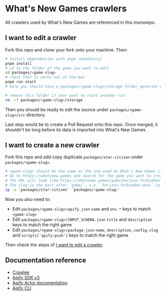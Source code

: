 # What's New Games crawlers

All crawlers used by What's New Games are referenced in this monorepo.

## I want to edit a crawler

Fork this repo and clone your fork onto your machine. Then:

```sh
# install dependencies with pnpm (mandatory)
pnpm install
# cd to the folder of the game you want to edit
cd packages/<game-slug>
# check that it works out-of-the-box
pnpm run start
# here you should have a packages/<game-slug>/storage folder generate with the result of the crawler

# remove this folder if your want to start another run:
rm -rf packages/<game-slug>/storage
```

Then you should be ready to edit the source under `packages/<game-slug>/src` directory.

Last step would be to create a Pull Request onto this repo.
Once merged, it shouldn't be long before its data is imported into What's New Games.

## I want to create a new crawler

Fork this repo and add copy duplicate `packages/star-citizen` under `packages/<game-slug>`.

```sh
# <game-slug> should be the same as the one used on What's New Games if possible.
# Go to https://whatsnew.games and search for the game you want to create a crawler for.
# The URL will look like https://whatsnew.games/game/horizon-forbidden-west.
# The slug is the part after `game/`, i.e. `horizon-forbidden-west` in this case.
cp -a `packages/star-citizen` `packages/<game-slug>`
```

Now you also need to:

- Edit `packages/<game-slug>/apify.json` `name` and `env.*` keys to match `<game-slug>`
- Edit `packages/<game-slug>/INPUT_SCHEMA.json` `title` and `description` keys to match the right game
- Edit `packages/<game-slug>/package.json` `name`, `description`, `config.slug` and `scripts['apify:push']` keys to match the right game

Then check the steps of [I want to edit a crawler](#i-want-to-edit-a-crawler).

## Documentation reference

- [Crawlee](https://crawlee.dev)
- [Apify SDK v3](https://sdk.apify.com)
- [Apify Actor documentation](https://docs.apify.com/actor)
- [Apify CLI](https://docs.apify.com/cli)

